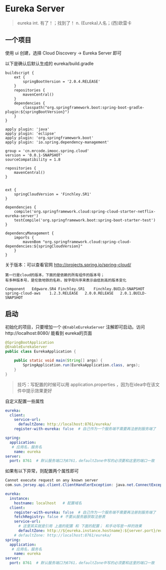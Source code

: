# Eureka Server

> eureka
> int. 有了！；找到了！
> n. (Eureka)人名；(西)欧雷卡


## 一个项目

使用 ui 创建，选择 Cloud Discovery -> Eureka Server 即可

以下是确认后默认生成的 eureka/build.gradle
```
buildscript {
	ext {
		springBootVersion = '2.0.4.RELEASE'
	}
	repositories {
		mavenCentral()
	}
	dependencies {
		classpath("org.springframework.boot:spring-boot-gradle-plugin:${springBootVersion}")
	}
}

apply plugin: 'java'
apply plugin: 'eclipse'
apply plugin: 'org.springframework.boot'
apply plugin: 'io.spring.dependency-management'

group = 'cn.mrcode.imooc.spring.cloud'
version = '0.0.1-SNAPSHOT'
sourceCompatibility = 1.8

repositories {
	mavenCentral()
}


ext {
	springCloudVersion = 'Finchley.SR1'
}

dependencies {
	compile('org.springframework.cloud:spring-cloud-starter-netflix-eureka-server')
	testCompile('org.springframework.boot:spring-boot-starter-test')
}

dependencyManagement {
	imports {
		mavenBom "org.springframework.cloud:spring-cloud-dependencies:${springCloudVersion}"
	}
}

```

关于版本：可以查看官网 http://projects.spring.io/spring-cloud/

```
第一行是cloud的版本，下面的是依赖的所有组件的版本号；
有多种版本号，是伦敦地铁的名称，按字母升序来表示由低到高的版本变化

Component	Edgware.SR4	Finchley.SR1	Finchley.BUILD-SNAPSHOT
spring-cloud-aws	1.2.3.RELEASE	2.0.0.RELEASE	2.0.1.BUILD-SNAPSHOT
```

## 启动
初始化的项目，只要增加一个 `@EnableEurekaServer`  注解即可启动。访问 http://localhost:8080/ 能看到 eureka的页面

```java
@SpringBootApplication
@EnableEurekaServer  
public class EurekaApplication {

	public static void main(String[] args) {
		SpringApplication.run(EurekaApplication.class, args);
	}
}
```
> 技巧：写配置的时候可以用 application.properties ，因为在idea中在该文件中提示效果更好

自定义配置一些属性
```yml
eureka:
  client:
    service-url:
      defaultZone: http://localhost:8761/eureka/
    register-with-eureka: false  # 自己作为一个服务端不需要再注册到服务端了

spring:
  application:
   # 应用名，服务名
    name: eureka
server:
  port: 8761  # 默认服务端口为8761，defaultZone中写的必须要和这里的端口一致
```

如果有以下异常，则配置两个属性即可
```java
Cannot execute request on any known server
com.sun.jersey.api.client.ClientHandlerException: java.net.ConnectException: Connection refused: connect
```

```yml
eureka:
  instance:
    hostname: localhost   # 配置域名
  client:
    register-with-eureka: false  # 自己作为一个服务端不需要再注册到服务端了
    fetchRegistry: false # 不要从服务器获取注册表
    service-url:
      # 这里其实就是引用 上面的配置 和 下面的配置； 和手动写是一样的效果
      defaultZone: http://${eureka.instance.hostname}:${server.port}/eureka/
    # defaultZone: http://localhost:8761/eureka/
spring:
  application:
   # 应用名，服务名
    name: eureka
server:
  port: 8761  # 默认服务端口为8761，defaultZone中写的必须要和这里的端口一致
```
